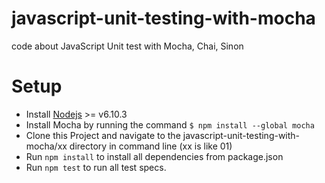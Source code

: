 # javascript-unit-testing-with-mocha
code about JavaScript Unit test with Mocha, Chai, Sinon

# Setup
* Install [Nodejs](http://nodejs.org)  >= v6.10.3
* Install Mocha by running the command `$ npm install --global mocha`
* Clone this Project and navigate to the javascript-unit-testing-with-mocha/xx directory in command line  (xx is like 01)
* Run `npm install` to install all dependencies from package.json
* Run `npm test` to run all test specs.
